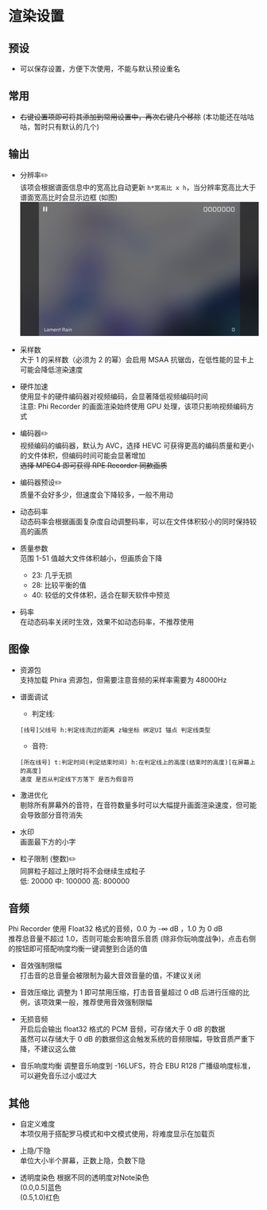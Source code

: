 # 渲染设置

## 预设  

- 可以保存设置，方便下次使用，不能与默认预设重名

## 常用

- ~~右键设置项即可将其添加到常用设置中，再次右键几个移除~~ (本功能还在咕咕咕，暂时只有默认的几个)

## 输出

- 分辨率✏️  
  该项会根据谱面信息中的宽高比自动更新 `h*宽高比 x h`，当分辨率宽高比大于谱面宽高比时会显示边框 (如图)
  ![边框](../arts/边框.png)

- 采样数  
  大于 1 的采样数（必须为 2 的幂）会启用 MSAA 抗锯齿，在低性能的显卡上可能会降低渲染速度

- 硬件加速  
  使用显卡的硬件编码器对视频编码，会显著降低视频编码时间  
  注意: Phi Recorder 的画面渲染始终使用 GPU 处理，该项只影响视频编码方式

- 编码器✏️  
  视频编码的编码器，默认为 AVC，选择 HEVC 可获得更高的编码质量和更小的文件体积，但编码时间可能会显著增加  
  ~~选择 MPEG4 即可获得 RPE Recorder 同款画质~~

- 编码器预设✏️  
  质量不会好多少，但速度会下降较多，一般不用动

- 动态码率  
  动态码率会根据画面复杂度自动调整码率，可以在文件体积较小的同时保持较高的画质

- 质量参数  
  范围 1-51 值越大文件体积越小，但画质会下降  
  - 23: 几乎无损  
  - 28: 比较平衡的值  
  - 40: 较低的文件体积，适合在聊天软件中预览

- 码率  
  在动态码率关闭时生效，效果不如动态码率，不推荐使用

## 图像

- 资源包  
  支持加载 Phira 资源包，但需要注意音频的采样率需要为 48000Hz

- 谱面调试  
  - 判定线:  

  ```string
  [线号]父线号 h:判定线流过的距离 z轴坐标 绑定UI 锚点 判定线类型
  ```

  - 音符:  

  ```string
  [所在线号] t:判定时间(判定结束时间) h:在判定线上的高度(结束时的高度)[在屏幕上的高度]
  速度 是否从判定线下方落下 是否为假音符
  ```

- 激进优化  
  剔除所有屏幕外的音符，在音符数量多时可以大幅提升画面渲染速度，但可能会导致部分音符消失

- 水印  
  画面最下方的小字

- 粒子限制 (整数)✏️  
  同屏粒子超过上限时将不会继续生成粒子  
  低: 20000 中: 100000 高: 800000

## 音频

Phi Recorder 使用 Float32 格式的音频，0.0 为 -∞ dB ，1.0 为 0 dB  
推荐总音量不超过 1.0，否则可能会影响音乐音质 (除非你玩响度战争)，点击右侧的按钮即可搭配响度均衡一键调整到合适的值

- 音效强制限幅  
  打击音的总音量会被限制为最大音效音量的值，不建议关闭

- 音效压缩比
  调整为 1 即可禁用压缩，打击音音量超过 0 dB 后进行压缩的比例，该项效果一般，推荐使用音效强制限幅

- 无损音频  
  开启后会输出 float32 格式的 PCM 音频，可存储大于 0 dB 的数据  
  虽然可以存储大于 0 dB 的数据但这会触发系统的音频限幅，导致音质严重下降，不建议这么做

- 音乐响度均衡
  调整音乐响度到 -16LUFS，符合 EBU R128 广播级响度标准，可以避免音乐过小或过大

## 其他

- 自定义难度  
  本项仅用于搭配罗马模式和中文模式使用，将难度显示在加载页

- 上隐/下隐  
  单位大小半个屏幕，正数上隐，负数下隐

- 透明度染色
  根据不同的透明度对Note染色  
  (0.0,0.5]蓝色  
  (0.5,1.0)红色
